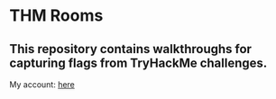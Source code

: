 # THM Rooms
## This repository contains walkthroughs for capturing flags from TryHackMe challenges.
My account: [here](https://tryhackme.com/p/Noncat)
